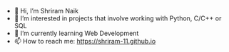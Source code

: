 - 👋 Hi, I’m Shriram Naik
- 👀 I’m interested in projects that involve working with Python, C/C++ or SQL
- 🌱 I’m currently learning Web Development
- 📫 How to reach me: https://shriram-11.github.io

<!---
Shriram-11/Shriram-11 is a ✨ special ✨ repository because its `README.md` (this file) appears on your GitHub profile.
You can click the Preview link to take a look at your changes.
--->

